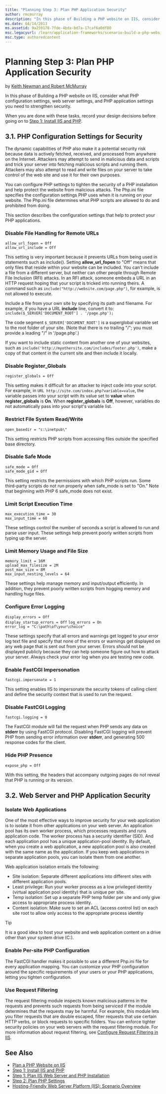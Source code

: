 ```yaml
---
title: "Planning Step 3: Plan PHP Application Security"
author: rmcmurray
description: "In this phase of Building a PHP website on IIS, consider what PHP configuration settings, web server settings, and PHP application settings you need to stren..."
ms.date: 04/14/2013
ms.assetid: 9a259178-7fde-4bda-bd7a-17caf6a0df80
msc.legacyurl: /learn/application-frameworks/scenario-build-a-php-website-on-iis/planning-step-3-plan-php-application-security
msc.type: authoredcontent
---
```

Planning Step 3: Plan PHP Application Security
====================
by [Keith Newman and Robert McMurray](https://github.com/rmcmurray)

In this phase of Building a PHP website on IIS, consider what PHP configuration settings, web server settings, and PHP application settings you need to strengthen security.

When you are done with these tasks, record your design decisions before going on to [Step 1: Install IIS and PHP](configuring-step-1-install-iis-and-php.md).

<a id="31"></a>
## 3.1. PHP Configuration Settings for Security

The dynamic capabilities of PHP also make it a potential security risk because data is actively fetched, received, and processed from anywhere on the Internet. Attackers may attempt to send in malicious data and scripts and trick your server into fetching malicious scripts and running them. Attackers may also attempt to read and write files on your server to take control of the web site and use it for their own purposes.

You can configure PHP settings to tighten the security of a PHP installation and help protect the website from malicious attacks. The Php.ini file specifies the configuration settings PHP uses when it is running on your website. The Php.ini file determines what PHP scripts are allowed to do and prohibited from doing.

This section describes the configuration settings that help to protect your PHP applications.

### Disable File Handling for Remote URLs

`allow_url_fopen = Off`   
`allow_url_include = Off`

This setting is very important because it prevents URLs from being used in statements such as include(). Setting **allow\_url\_fopen** to &quot;Off&quot; means that only files that reside within your website can be included. You can't include a file from a different server, but neither can other people through Remote File Inclusion (RFI) attacks. In an RFI attack, someone embeds a URL in an HTTP request hoping that your script is tricked into running theirs. A command such as `include("http://website.com/page.php")`, for example, is not allowed to execute.

Include a file from your own site by specifying its path and filename. For example, if you have a URL **include** line, convert it to: `include($_SERVER['DOCUMENT_ROOT'] . '/page.php');`

The code segment `$_SERVER['DOCUMENT_ROOT']` is a superglobal variable set to the root folder of your site. (Note that there is no trailing &quot;/&quot;; you must provide a leading &quot;/&quot; in '/page.php'.)

If you want to include static content from another one of your websites, such as `include('http://myothersite.com/includes/footer.php')`, make a copy of that content in the current site and then include it locally.

### Disable Register\_Globals

`register_globals = Off`

This setting makes it difficult for an attacker to inject code into your script. For example, in `URL http://site.com/index.php?variable=value`, the variable passes into your script with its value set to **value** when **register\_globals** is **On**. When **register\_globals** is **Off**, however, variables do not automatically pass into your script's variable list.

### Restrict File System Read/Write

`open_basedir = "c:\inetpub\"`

This setting restricts PHP scripts from accessing files outside the specified base directory.

### Disable Safe Mode

`safe_mode = Off`   
`safe_mode_gid = Off`

This setting restricts the permissions with which PHP scripts run. Some third-party scripts do not run properly when safe\_mode is set to &quot;On.&quot; Note that beginning with PHP 6 safe\_mode does not exist.

### Limit Script Execution Time

`max_execution_time = 30`   
`max_input_time = 60`

These settings control the number of seconds a script is allowed to run and parse user input. These settings help prevent poorly written scripts from typing up the server.

### Limit Memory Usage and File Size

`memory_limit = 16M`   
`upload_max_filesize = 2M`   
`post_max_size = 8M`   
`max_input_nesting_levels = 64`

These settings help manage memory and input/output efficiently. In addition, they prevent poorly written scripts from hogging memory and handling huge files.

### Configure Error Logging

`display_errors = Off`   
`display_startup_errors = Off` `log_errors = On`   
`error_log = "C:\path\of\your\choice"`

These settings specify that all errors and warnings get logged to your error log text file and specify that none of the errors or warnings get displayed on any web page that is sent out from your server. Errors should not be displayed publicly because they can help someone figure out how to attack your server. Always check your error log when you are testing new code.

### Enable FastCGI Impersonation

`fastcgi.impersonate = 1`

This setting enables IIS to impersonate the security tokens of calling client and define the security context that is used to run the request.

### Disable FastCGI Logging

`fastcgi.logging = 0`

The FastCGI module will fail the request when PHP sends any data on **stderr** by using FastCGI protocol. Disabling FastCGI logging will prevent PHP from sending error information over **stderr**, and generating 500 response codes for the client.

### Hide PHP Presence

`expose_php = Off`

With this setting, the headers that accompany outgoing pages do not reveal that PHP is running or its version.

<a id="32"></a>
## 3.2. Web Server and PHP Application Security

### Isolate Web Applications

One of the most effective ways to improve security for your web application is to isolate it from other applications on your web server. An application pool has its own worker process, which processes requests and runs application code. The worker process has a security identifier (SID). And each application pool has a unique application-pool identity. By default, when you create a web application, a new application pool is also created with the same name as the application. If you keep web applications in separate application pools, you can isolate them from one another.

Web application isolation entails the following:

- Site isolation: Separate different applications into different sites with different application pools.
- Least privilege: Run your worker process as a low privileged identity (virtual application pool identity) that is unique per site.
- Temp isolation: Set up a separate PHP temp folder per site and only give access to appropriate process identity.
- Content isolation: Make sure to set an ACL (access control list) on each site root to allow only access to the appropriate process identity

> [!TIP]
> It is a good idea to host your website and web application content on a drive other than your system drive (C:).

### Enable Per-site PHP Configuration

The FastCGI handler makes it possible to use a different Php.ini file for every application mapping. You can customize your PHP configuration around the specific requirements of your users or your PHP applications, letting you tighten configuration.

### Use Request Filtering

The request filtering module inspects known malicious patterns in the requests and prevents such requests from being serviced if the module determines that the requests may be harmful. For example, this module lets you filter requests that are double escaped, filter requests that use certain HTTP verbs, or block requests to specific folders. You can enforce tighter security policies on your web servers with the request filtering module. For more information about request filtering, see [Configure Request Filtering in IIS](../../manage/configuring-security/configure-request-filtering-in-iis.md).

## See Also

- [Plan a PHP Website on IIS](plan-a-php-website-on-iis.md)
- [Step 1: Install IIS and PHP](configuring-step-1-install-iis-and-php.md)
- [Step 1: Plan IIS Web Server and PHP Installation](planning-step-1-plan-iis-web-server-and-php-installation.md)
- [Step 2: Plan PHP Settings](planning-step-2-plan-php-settings.md)
- [Hosting-Friendly Web Server Platform (IIS): Scenario Overview](../../get-started/introduction-to-iis/hosting-friendly-web-server-platform-iis-scenario-overview.md)
